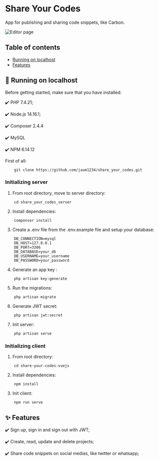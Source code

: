# Share Your Codes
App for publishing and sharing code snippets, like Carbon.

![Editor page](https://i.gyazo.com/090d997ae3c4f38cdbd15bae5dc4c16c.png)

## Table of contents
- [Running on localhost](#🚀-running-on-localhost)
- [Features](#✨-features)

## 🚀 Running on localhost
Before getting started, make sure that you have installed:

✔️ PHP 7.4.21;

✔️ Node.js 14.16.1;

✔️ Composer 2.4.4

✔️ MySQL

✔️ NPM 6.14.12

First of all:
```
    git clone https://github.com/jaum1234/share_your_codes.git
```

### Initializing server
1. From root directory, move to server directory:
```
    cd share_your_codes_server
```

2. Install dependencies:
```
    componser install
```

3. Create a .env file from the .env.example file and setup your database:
```
    DB_CONNECTION=mysql
    DB_HOST=127.0.0.1
    DB_PORT=3306
    DB_DATABASE=your_db
    DB_USERNAME=your_username
    DB_PASSWORD=your_password
```

4. Generate an app key :
```
    php artisan key:generate
```

5. Run the migrations: 
```
    php artisan migrate
```

6. Generate JWT secret:
```
    php artisan jwt:secret
```

7. Init server:
```
    php artisan serve
```

### Initializing client
1. From root directory:
```
    cd share-your-codes-vuejs
```

2. Install dependencies:
```
    npm install
```

3. Init client:
```
    npm run serve
```

## ✨ Features

✔️ Sign up, sign in and sign out with JWT;

✔️ Create, read, update and delete projects;

✔️ Share code snippets on social medias, like twitter or whatsapp;